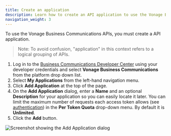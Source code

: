 ```yaml
---
title: Create an application
description: Learn how to create an API application to use the Vonage Business Communications APIs
navigation_weight: 3
---
```


To use the Vonage Business Communications APIs, you must create a API application.

> Note: To avoid confusion, "application" in this context refers to a logical grouping of APIs.

1. Log in to the [Business Communications Developer Center](https://apimanager.uc.vonage.com/store/) using your developer credentials and select **Vonage Business Communications** from the platform drop down list.
2. Select **My Applications** from the left-hand navigation menu.
3. Click **Add Application** at the top of the page.
4. On the **Add Application** dialog, enter a **Name** and an optional **Description** for your application so you can easily locate it later. You can limit the maximum number of requests each access token allows (see [authentication](/getting-started/create-an-access-token)) in the **Per Token Quota** drop-down menu. By default it is **Unlimited**.
5. Click the **Add** button.

![Screenshot showing the Add Application dialog](/images/vbc/getting-started/create-application.png)
